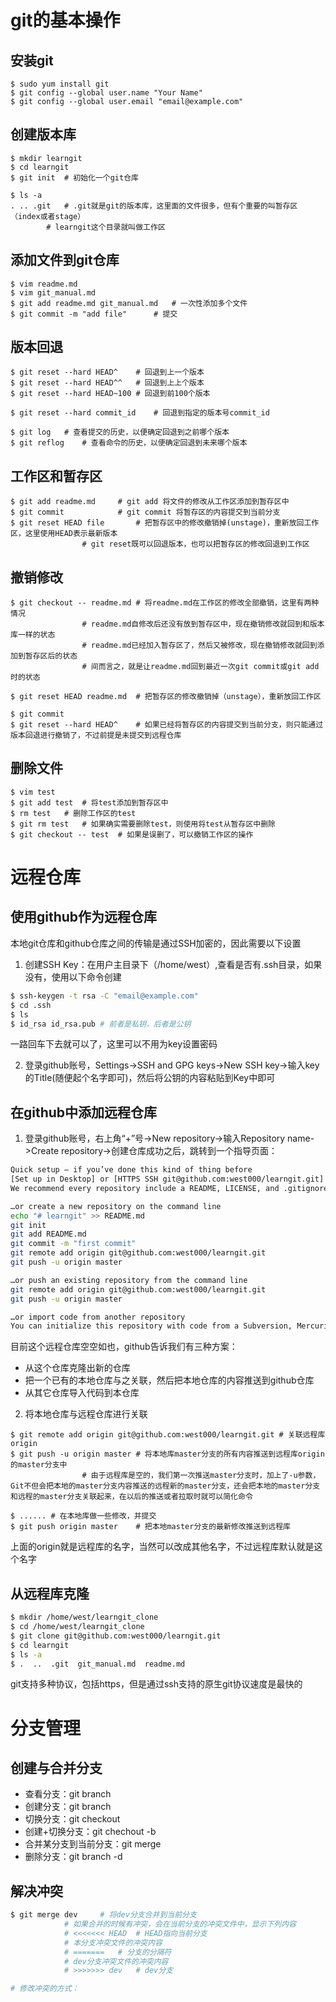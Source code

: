 # git的基本操作
## 安装git
```
$ sudo yum install git
$ git config --global user.name "Your Name"
$ git config --global user.email "email@example.com"
```

## 创建版本库
```
$ mkdir learngit
$ cd learngit
$ git init	# 初始化一个git仓库

$ ls -a
. .. .git	# .git就是git的版本库，这里面的文件很多，但有个重要的叫暂存区（index或者stage）
		# learngit这个目录就叫做工作区
```

## 添加文件到git仓库
```
$ vim readme.md
$ vim git_manual.md
$ git add readme.md git_manual.md 	# 一次性添加多个文件
$ git commit -m "add file"		# 提交
```

## 版本回退
```
$ git reset --hard HEAD^	# 回退到上一个版本
$ git reset --hard HEAD^^	# 回退到上上个版本
$ git reset --hard HEAD~100	# 回退到前100个版本

$ git reset --hard commit_id	# 回退到指定的版本号commit_id

$ git log	# 查看提交的历史，以便确定回退到之前哪个版本
$ git reflog	# 查看命令的历史，以便确定回退到未来哪个版本
```

## 工作区和暂存区
```
$ git add readme.md		# git add 将文件的修改从工作区添加到暂存区中
$ git commit 			# git commit 将暂存区的内容提交到当前分支
$ git reset HEAD file		# 把暂存区中的修改撤销掉(unstage)，重新放回工作区，这里使用HEAD表示最新版本
				# git reset既可以回退版本，也可以把暂存区的修改回退到工作区 
```

## 撤销修改
```
$ git checkout -- readme.md	# 将readme.md在工作区的修改全部撤销，这里有两种情况
				# readme.md自修改后还没有放到暂存区中，现在撤销修改就回到和版本库一样的状态
				# readme.md已经加入暂存区了，然后又被修改，现在撤销修改就回到添加到暂存区后的状态
				# 间而言之，就是让readme.md回到最近一次git commit或git add时的状态

$ git reset HEAD readme.md	# 把暂存区的修改撤销掉（unstage），重新放回工作区

$ git commit 
$ git reset --hard HEAD^	# 如果已经将暂存区的内容提交到当前分支，则只能通过版本回退进行撤销了，不过前提是未提交到远程仓库
```

## 删除文件
```
$ vim test
$ git add test	# 将test添加到暂存区中
$ rm test	# 删除工作区的test
$ git rm test	# 如果确实需要删除test，则使用将test从暂存区中删除
$ git checkout -- test	# 如果是误删了，可以撤销工作区的操作
```

# 远程仓库
## 使用github作为远程仓库
本地git仓库和github仓库之间的传输是通过SSH加密的，因此需要以下设置

1. 创建SSH Key：在用户主目录下（/home/west）,查看是否有.ssh目录，如果没有，使用以下命令创建
```sh
$ ssh-keygen -t rsa -C "email@example.com"
$ cd .ssh
$ ls 
$ id_rsa id_rsa.pub	# 前者是私钥，后者是公钥
``` 
一路回车下去就可以了，这里可以不用为key设置密码

2. 登录github账号，Settings->SSH and GPG keys->New SSH key->输入key的Title(随便起个名字即可)，然后将公钥的内容粘贴到Key中即可

## 在github中添加远程仓库
1. 登录github账号，右上角“+”号->New repository->输入Repository name->Create repository->创建仓库成功之后，跳转到一个指导页面：
```sh
Quick setup — if you’ve done this kind of thing before
[Set up in Desktop] or [HTTPS SSH git@github.com:west000/learngit.git]
We recommend every repository include a README, LICENSE, and .gitignore.

…or create a new repository on the command line
echo "# learngit" >> README.md
git init
git add README.md
git commit -m "first commit"
git remote add origin git@github.com:west000/learngit.git
git push -u origin master

…or push an existing repository from the command line
git remote add origin git@github.com:west000/learngit.git
git push -u origin master

…or import code from another repository
You can initialize this repository with code from a Subversion, Mercurial, or TFS project.
```

目前这个远程仓库空空如也，github告诉我们有三种方案：
- 从这个仓库克隆出新的仓库
- 把一个已有的本地仓库与之关联，然后把本地仓库的内容推送到github仓库
- 从其它仓库导入代码到本仓库

2. 将本地仓库与远程仓库进行关联
```
$ git remote add origin git@github.com:west000/learngit.git	# 关联远程库origin
$ git push -u origin master	# 将本地库master分支的所有内容推送到远程库origin的master分支中
				# 由于远程库是空的，我们第一次推送master分支时，加上了-u参数，Git不但会把本地的master分支内容推送的远程新的master分支，还会把本地的master分支和远程的master分支关联起来，在以后的推送或者拉取时就可以简化命令

$ ...... # 在本地库做一些修改，并提交
$ git push origin master	# 把本地master分支的最新修改推送到远程库
```
上面的origin就是远程库的名字，当然可以改成其他名字，不过远程库默认就是这个名字

## 从远程库克隆
```sh
$ mkdir /home/west/learngit_clone
$ cd /home/west/learngit_clone
$ git clone git@github.com:west000/learngit.git
$ cd learngit
$ ls -a
$ .  ..  .git  git_manual.md  readme.md
```
git支持多种协议，包括https，但是通过ssh支持的原生git协议速度是最快的

# 分支管理
## 创建与合并分支
- 查看分支：git branch
- 创建分支：git branch <name>
- 切换分支：git checkout <name>
- 创建+切换分支：git chechout -b <name>
- 合并某分支到当前分支：git merge <name>
- 删除分支：git branch -d <name>

## 解决冲突
```sh
$ git merge dev 	# 将dev分支合并到当前分支
			# 如果合并的时候有冲突，会在当前分支的冲突文件中，显示下列内容
			# <<<<<<< HEAD	# HEAD指向当前分支
			# 本分支冲突文件的冲突内容
			# =======	# 分支的分隔符
			# dev分支冲突文件的冲突内容
			# >>>>>>> dev	# dev分支

# 修改冲突的方式：
```
